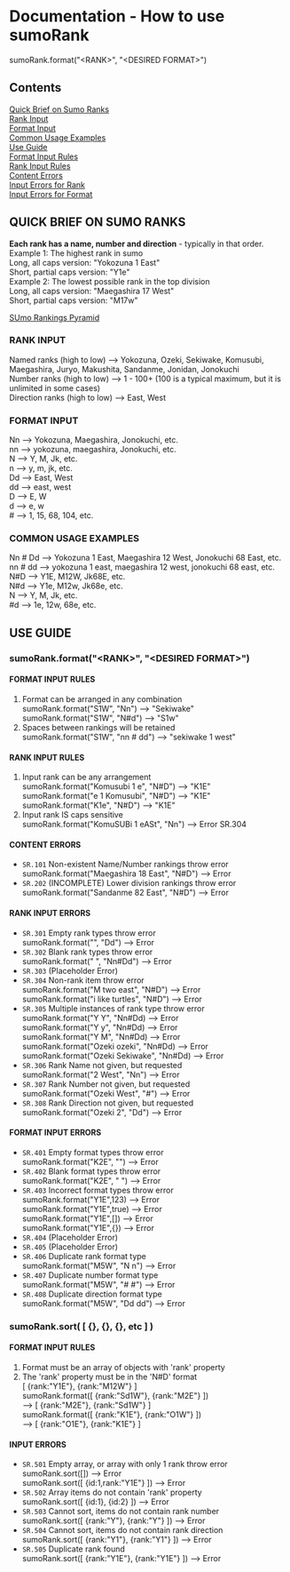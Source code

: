 # Documentation - How to use sumoRank
sumoRank.format("\<RANK>", "\<DESIRED FORMAT>")

## Contents 

[Quick Brief on Sumo Ranks](#user-content-quick-brief-on-sumo-ranks)<br/>
[Rank Input](#user-content-rank-input)<br/>
[Format Input](#user-content-format-input)<br/>
[Common Usage Examples](#user-content-common-usage-examples)<br/>
[Use Guide](#user-content-use-guide)<br/>
[Format Input Rules](#user-content-format-input-rules)<br/>
[Rank Input Rules](#user-content-rank-input-rules)<br/>
[Content Errors](#user-content-content-errors)<br/>
[Input Errors for Rank](#user-content-input-errors-for-rank)<br/>
[Input Errors for Format](#user-content-input-errors-for-Format)<br/>

## QUICK BRIEF ON SUMO RANKS
**Each rank has a name, number and direction** - typically in that order.<br/>
Example 1: The highest rank in sumo<br/>
Long, all caps version: "Yokozuna 1 East"<br/>
Short, partial caps version: "Y1e"<br/>
Example 2: The lowest possible rank in the top division<br/>
Long, all caps version: "Maegashira 17 West"<br/>
Short, partial caps version: "M17w"

[SUmo Rankings Pyramid](https://github.com/MDShields7/sumo-rank/blob/master/img/sumo-rank-pyramid.jpg)

### RANK INPUT

Named ranks (high to low)    -->   Yokozuna, Ozeki, Sekiwake, Komusubi, Maegashira, Juryo, Makushita, Sandanme, Jonidan, Jonokuchi<br/>
Number ranks (high to low)   -->   1 - 100+ (100 is a typical maximum, but it is unlimited in some cases)<br/>
Direction ranks (high to low) -->   East, West
### FORMAT INPUT
Nn      -->   Yokozuna, Maegashira, Jonokuchi, etc.<br/>
nn      -->   yokozuna, maegashira, Jonokuchi, etc.<br/>
N       -->   Y, M, Jk, etc.<br/>
n       -->   y, m, jk, etc.<br/>
Dd      -->   East, West<br/>
dd      -->   east, west<br/>
D       -->   E, W<br/>
d       -->   e, w<br/>
\#      -->   1, 15, 68, 104, etc.

### COMMON USAGE EXAMPLES 
Nn # Dd -->   Yokozuna 1 East, Maegashira 12 West, Jonokuchi 68 East, etc.<br/>
nn # dd -->   yokozuna 1 east, maegashira 12 west, jonokuchi 68 east, etc.<br/>
N#D     -->   Y1E, M12W, Jk68E, etc.<br/>
N#d     -->   Y1e, M12w, Jk68e, etc.<br/>
N       -->   Y, M, Jk, etc.<br/>
\#d     -->   1e, 12w, 68e, etc.

## USE GUIDE

### sumoRank.format("**\<RANK>**", "**\<DESIRED FORMAT>**")

#### FORMAT INPUT RULES
1.  Format can be arranged in any combination<br/>
    sumoRank.format("S1W", "Nn")                 --> "Sekiwake"<br/>
    sumoRank.format("S1W", "N#d")                --> "S1w"<br/>
2.  Spaces between rankings will be retained<br/>
    sumoRank.format("S1W", "nn # dd")            --> "sekiwake 1 west"<br/>

#### RANK INPUT RULES
1.  Input rank can be any arrangement<br/>
    sumoRank.format("Komusubi 1 e", "N#D")       --> "K1E"<br/>
    sumoRank.format("e 1 Komusubi", "N#D")       --> "K1E"<br/>
    sumoRank.format("K1e", "N#D")                --> "K1E"<br/>
2.  Input rank IS caps sensitive<br/>
    sumoRank.format("KomuSUBi 1 eASt", "Nn")     --> Error SR.304 

#### CONTENT ERRORS
+   `SR.101`  Non-existent Name/Number rankings throw error<br/>
    sumoRank.format("Maegashira 18 East", "N#D") --> Error<br/>
+   `SR.202`  (INCOMPLETE) Lower division rankings throw error<br/>
    sumoRank.format("Sandanme 82 East", "N#D")   --> Error

#### RANK INPUT ERRORS
+   `SR.301`  Empty rank types throw error<br/>
    sumoRank.format("", "Dd")                    --> Error<br/>
+   `SR.302`  Blank rank types throw error<br/>
    sumoRank.format("     ", "Nn#Dd")            --> Error<br/>
+   `SR.303`  (Placeholder Error)<br/>
+   `SR.304`  Non-rank item throw error<br/>
    sumoRank.format("M two east", "N#D")         --> Error<br/>
    sumoRank.format("i like turtles", "N#D")     --> Error<br/>
+   `SR.305`  Multiple instances of rank type throw error<br/>
    sumoRank.format("Y Y", "Nn#Dd)               --> Error<br/>
    sumoRank.format("Y y", "Nn#Dd)               --> Error<br/>
    sumoRank.format("Y M", "Nn#Dd)               --> Error<br/>
    sumoRank.format("Ozeki ozeki", "Nn#Dd)       --> Error<br/>
    sumoRank.format("Ozeki Sekiwake", "Nn#Dd)    --> Error<br/>
+   `SR.306`  Rank Name not given, but requested<br/>
    sumoRank.format("2 West", "Nn")              --> Error<br/>
+   `SR.307`  Rank Number not given, but requested<br/>
    sumoRank.format("Ozeki West", "#")           --> Error<br/>
+   `SR.308`  Rank Direction not given, but requested<br/>
    sumoRank.format("Ozeki 2", "Dd")             --> Error<br/>

#### FORMAT INPUT ERRORS
+   `SR.401`  Empty format types throw error<br/>
    sumoRank.format("K2E", "")                   --> Error<br/>
+   `SR.402`  Blank format types throw error<br/>
    sumoRank.format("K2E", "    ")               --> Error<br/>
+   `SR.403`  Incorrect format types throw error<br/>
    sumoRank.format("Y1E",123)                  --> Error<br/>
    sumoRank.format("Y1E",true)                 --> Error<br/>
    sumoRank.format("Y1E",[])                   --> Error<br/>
    sumoRank.format("Y1E",{})                   --> Error<br/>
+   `SR.404`  (Placeholder Error)<br/>
+   `SR.405`  (Placeholder Error)<br/>
+   `SR.406`  Duplicate rank format type<br/>
    sumoRank.format("M5W", "N n")                --> Error<br/>
+   `SR.407`  Duplicate number format type<br/>
    sumoRank.format("M5W", "# #")                --> Error<br/>
+   `SR.408`  Duplicate direction format type<br/>
    sumoRank.format("M5W", "Dd dd")              --> Error<br/>

### sumoRank.sort( [ {<RANK OBJ>}, {<RANK OBJ>}, {<RANK OBJ.>}, etc ] )

#### FORMAT INPUT RULES
1.  Format must be an array of objects with 'rank' property<br/>
1.  The 'rank' property must be in the 'N#D' format<br/>
    [ {rank:"Y1E"}, {rank:"M12W"} ]<br/>
    sumoRank.format([ {rank:"Sd1W"}, {rank:"M2E"} ])<br/> --> [ {rank:"M2E"}, {rank:"Sd1W"} ]<br/>
    sumoRank.format([ {rank:"K1E"}, {rank:"O1W"} ])<br/> --> [ {rank:"O1E"}, {rank:"K1E"} ]<br/>

#### INPUT ERRORS
+   `SR.501`  Empty array, or array with only 1 rank throw error<br/>
    sumoRank.sort([])                          --> Error<br/>
    sumoRank.sort([ {id:1,rank:"Y1E"} ])       --> Error<br/>
+   `SR.502`  Array items do not contain 'rank' property<br/>
    sumoRank.sort([ {id:1}, {id:2} ])          --> Error<br/>
+   `SR.503`  Cannot sort, items do not contain rank number<br/>
    sumoRank.sort([ {rank:"Y"}, {rank:"Y"} ])  --> Error<br/>
+   `SR.504`  Cannot sort, items do not contain rank direction<br/>
    sumoRank.sort([ {rank:"Y1"}, {rank:"Y1"} ]) --> Error<br/>
+   `SR.505`  Duplicate rank found<br/>
    sumoRank.sort([ {rank:"Y1E"}, {rank:"Y1E"} ]) --> Error<br/>
